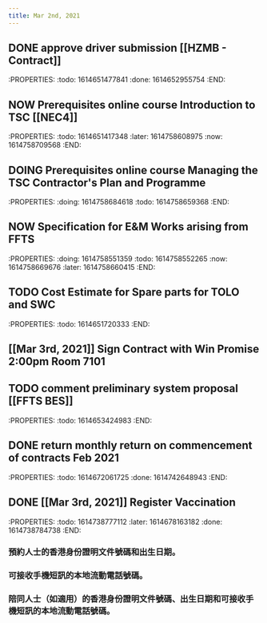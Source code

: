 ```yaml
---
title: Mar 2nd, 2021
---
```


## DONE approve driver submission [[HZMB - Contract]]
:PROPERTIES:
:todo: 1614651477841
:done: 1614652955754
:END:
## NOW Prerequisites online course Introduction to TSC [[NEC4]]
:PROPERTIES:
:todo: 1614651417348
:later: 1614758608975
:now: 1614758709568
:END:
## DOING Prerequisites online course Managing the TSC Contractor's Plan and Programme
:PROPERTIES:
:doing: 1614758684618
:todo: 1614758659368
:END:
## NOW Specification for E&M Works arising from FFTS
:PROPERTIES:
:doing: 1614758551359
:todo: 1614758552265
:now: 1614758669676
:later: 1614758660415
:END:
## TODO Cost Estimate for Spare parts for TOLO and SWC
:PROPERTIES:
:todo: 1614651720333
:END:
## [[Mar 3rd, 2021]] Sign Contract with Win Promise 2:00pm Room 7101
## TODO comment preliminary system proposal [[FFTS BES]]
:PROPERTIES:
:todo: 1614653424983
:END:
## DONE return monthly return on commencement of contracts Feb 2021
:PROPERTIES:
:todo: 1614672061725
:done: 1614742648943
:END:
## DONE [[Mar 3rd, 2021]] Register Vaccination
:PROPERTIES:
:todo: 1614738777112
:later: 1614678163182
:done: 1614738784738
:END:
### 預約人士的香港身份證明文件號碼和出生日期。
### 可接收手機短訊的本地流動電話號碼。
### 陪同人士（如適用）的香港身份證明文件號碼、出生日期和可接收手機短訊的本地流動電話號碼。
